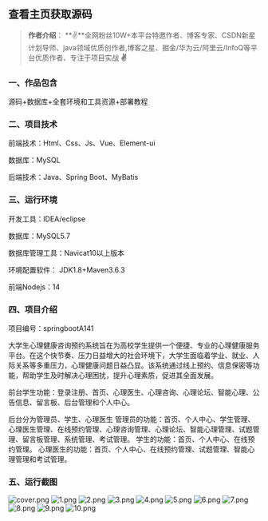  
## 查看主页获取源码

> **作者介绍**： **✌**全网粉丝10W+本平台特邀作者、博客专家、CSDN新星计划导师、java领域优质创作者,博客之星、掘金/华为云/阿里云/InfoQ等平台优质作者、专注于项目实战 **✌**

  

### 一、作品包含

源码+数据库+全套环境和工具资源+部署教程

### 二、项目技术

前端技术：Html、Css、Js、Vue、Element-ui

数据库：MySQL

后端技术：Java、Spring Boot、MyBatis

  

### 三、运行环境

开发工具：IDEA/eclipse

数据库：MySQL5.7

数据库管理工具：Navicat10以上版本

环境配置软件： JDK1.8+Maven3.6.3

前端Nodejs：14


### 四、项目介绍
项目编号：springbootA141

大学生心理健康咨询预约系统旨在为高校学生提供一个便捷、专业的心理健康服务平台。在这个快节奏、压力日益增大的社会环境下，大学生面临着学业、就业、人际关系等多重压力，心理健康问题日益凸显。该系统通过线上预约、信息保密等功能，帮助学生及时解决心理困扰，提升心理素质，促进其全面发展。

前台学生功能：登录注册、首页、心理医生、心理咨询、心理论坛、智能心理、公告信息、留言板、后台管理和个人中心。

后台分为管理员、学生、心理医生
管理员的功能：首页、个人中心、学生管理、心理医生管理、在线预约管理、心理咨询管理、心理论坛、智能心理管理、试题管理、留言板管理、系统管理、考试管理。
学生的功能：首页、个人中心、在线预约管理。
心理医生的功能：首页、个人中心、在线预约管理、试题管理、智能心理管理和考试管理。

### 五、运行截图

![cover.png](./cover.png)
![1.png](./1.png)
![2.png](./2.png)
![3.png](./3.png)
![4.png](./4.png)
![5.png](./5.png)
![6.png](./6.png)
![7.png](./7.png)
![8.png](./8.png)
![9.png](./9.png)
![10.png](./10.png)




  

